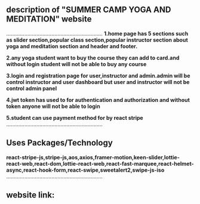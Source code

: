 ##  description of "SUMMER CAMP YOGA AND MEDITATION" website ##  
................................................................ 
**1.home page has 5 sections such as slider section,popular class section,popular instructor section about yoga and meditation section and header and footer.**

**2.any yoga student want to buy the course they can add to card.and without login student will not be able to buy any course**

**3.login and registration page for user,instructor and admin.admin will be control instructor and user dashboard but user and instructor will not be control admin panel**

**4.jwt token has used to for authentication and authorization and without token anyone will not be able to login**

**5.student can use payment method for by react stripe**
................................................................
## Uses Packages/Technology ##
**react-stripe-js,stripe-js,aos,axios,framer-motion,keen-slider,lottie-react-web,react-dom,lottie-react-web,react-fast-marquee,react-helmet-async,react-hook-form,react-swipe,sweetalert2,swipe-js-iso**
................................................................
## website link: ##  

